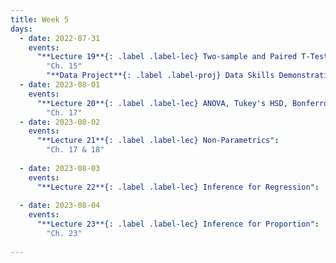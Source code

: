 ```yaml
---
title: Week 5
days:
  - date: 2022-07-31
    events:
      "**Lecture 19**{: .label .label-lec} Two-sample and Paired T-Tests":
        "Ch. 15"
        "**Data Project**{: .label .label-proj} Data Skills Demonstration Part II (Due 10:00 PM PST)":    
  - date: 2023-08-01
    events:
      "**Lecture 20**{: .label .label-lec} ANOVA, Tukey's HSD, Bonferroni Method": 
        "Ch. 17"
  - date: 2023-08-02
    events:
      "**Lecture 21**{: .label .label-lec} Non-Parametrics":
        "Ch. 17 & 18"
      
  - date: 2023-08-03
    events:
      "**Lecture 22**{: .label .label-lec} Inference for Regression":
      
  - date: 2023-08-04
    events:
      "**Lecture 23**{: .label .label-lec} Inference for Proportion":
        "Ch. 23"
      
---
```

